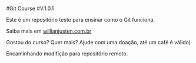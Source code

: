 #Git Course
#V.1.0.1

Este é um repositório teste para ensinar como o Git funciona.

Saiba mais em [willianjusten.com.br](http://willianjusten.com.br)


Gostou do curso? Quer mais? Ajude com uma doação, até um café é válido)

Encaminhando modifição para repositório remoto.

